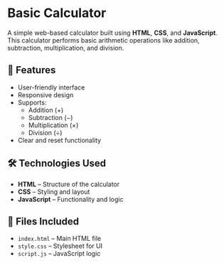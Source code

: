 # Basic Calculator

A simple web-based calculator built using **HTML**, **CSS**, and **JavaScript**. This calculator performs basic arithmetic operations like addition, subtraction, multiplication, and division.

## 🚀 Features

- User-friendly interface
- Responsive design
- Supports:
  - Addition (+)
  - Subtraction (−)
  - Multiplication (×)
  - Division (÷)
- Clear and reset functionality


## 🛠️ Technologies Used

- **HTML** – Structure of the calculator
- **CSS** – Styling and layout
- **JavaScript** – Functionality and logic

## 📁 Files Included

- `index.html` – Main HTML file
- `style.css` – Stylesheet for UI
- `script.js` – JavaScript logic


